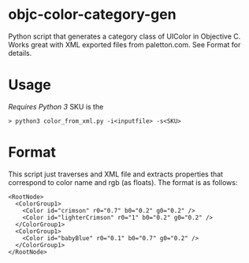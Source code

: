 # objc-color-category-gen
Python script that generates a category class of UIColor in Objective C. Works great with XML exported files from paletton.com. See Format for details.
# Usage
*Requires Python 3*
SKU is the 
```
> python3 color_from_xml.py -i<inputfile> -s<SKU>
```

# Format
This script just traverses and XML file and extracts properties that correspond to color name and rgb (as floats). The format is as follows:
```
<RootNode>
  <ColorGroup1>
    <Color id="crimson" r0="0.7" b0="0.2" g0="0.2" />
    <Color id="lighterCrimson" r0="1" b0="0.2" g0="0.2" />
  </ColorGroup1>
  <ColorGroup1>
    <Color id="babyBlue" r0="0.1" b0="0.7" g0="0.2" />
  </ColorGroup1>
</RootNode>
```
